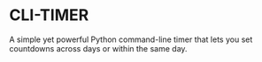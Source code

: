 # CLI-TIMER
A simple yet powerful Python command-line timer that lets you set countdowns across days or within the same day. 
